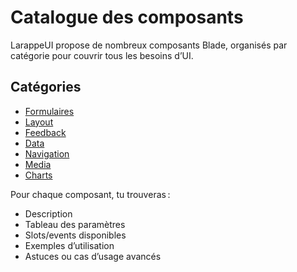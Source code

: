 # Catalogue des composants

LarappeUI propose de nombreux composants Blade, organisés par catégorie pour couvrir tous les besoins d’UI.

## Catégories

- [Formulaires](form.md)
- [Layout](layout.md)
- [Feedback](feedback.md)
- [Data](data.md)
- [Navigation](navigation.md)
- [Media](media.md)
- [Charts](charts.md)

Pour chaque composant, tu trouveras :
- Description
- Tableau des paramètres
- Slots/events disponibles
- Exemples d’utilisation
- Astuces ou cas d’usage avancés 